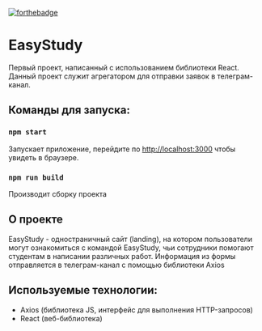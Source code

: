 [![forthebadge](https://forthebadge.com/images/badges/made-with-javascript.svg)](https://forthebadge.com)

# EasyStudy

Первый проект, написанный с использованием библиотеки React.
Данный проект служит агрегатором для отправки заявок в телеграм-канал.

## Команды для запуска:

### `npm start`

Запускает приложение, 
перейдите по [http://localhost:3000](http://localhost:3000) чтобы увидеть в браузере.

### `npm run build`

Производит сборку проекта

## О проекте

EasyStudy - одностраничный сайт (landing), на котором пользователи могут ознакомиться
с командой EasyStudy, чьи сотрудники помогают студентам в написании различных работ.
Информация из формы отправляется в телеграм-канал с помощью библиотеки Axios

## Используемые технологии: 
- Axios (библиотека JS, интерфейс для выполнения HTTP-запросов)
- React (веб-библиотека)
